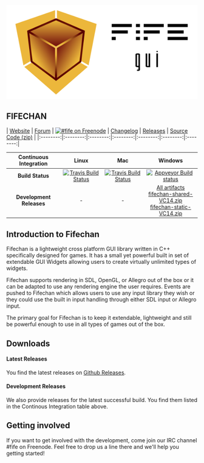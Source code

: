 ![FIFEGUI LOGO](https://raw.githubusercontent.com/fifengine/fifechan/master/docs/logo/FIFEgui_small_c3.png)

## FIFECHAN

| [Website](http://fifengine.net/) | [Forum](http://forums.fifengine.net/) | [![#fife on Freenode](https://img.shields.io/badge/freenode-%23fife-green.svg)](https://webchat.freenode.net/?channels=fife) | [Changelog](https://github.com/fifengine/fifechan/blob/master/CHANGELOG.md) | [Releases](https://github.com/fifengine/fifechan/releases) | [Source Code (zip)](https://github.com/fifengine/fifechan/archive/master.zip) |
|:--------:|:--------:|:--------:|:--------:|:--------:|:--------:|:--------:|

| Continuous Integration | Linux |   Mac    | Windows |
|:----------------------:|:-----:|:--------:|:-------:|
| **Build Status** | [![Travis Build Status](https://travis-ci.org/fifengine/fifechan.svg?branch=master)](https://travis-ci.org/fifengine/fifechan) | [![Travis Build Status](https://travis-ci.org/fifengine/fifechan.svg?branch=master)](https://travis-ci.org/fifengine/fifechan) | [![Appveyor Build status](https://ci.appveyor.com/api/projects/status/github/fifengine/fifechan?branch=master&svg=true)](https://ci.appveyor.com/project/LinuxDonald/fifechan) | 
| **Development Releases**  |   -    |    -     | [All artifacts](https://ci.appveyor.com/project/LinuxDonald/fifechan/build/artifacts) <br> [fifechan-shared-VC14.zip](https://ci.appveyor.com/api/projects/LinuxDonald/fifechan/artifacts/fifechan-shared-VC14.zip) <br> [fifechan-static-VC14.zip](https://ci.appveyor.com/api/projects/LinuxDonald/fifechan/artifacts/fifechan-static-VC14.zip) |


## Introduction to Fifechan

Fifechan is a lightweight cross platform GUI library written in C++ specifically
designed for games. It has a small yet powerful built in set of extendable GUI 
Widgets allowing users to create virtually unlimited types of widgets. 

Fifechan supports rendering in SDL, OpenGL, or Allegro out of the box or it can be 
adapted to use any rendering engine the user requires. Events are pushed to 
Fifechan which allows users to use any input library they wish or they could use
the built in input handling through either SDL input or Allegro input. 

The primary goal for Fifechan is to keep it extendable, lightweight and still be 
powerful enough to use in all types of games out of the box. 

## Downloads

#### Latest Releases

You find the latest releases on [Github Releases](https://github.com/fifengine/fifechan/releases).

#### Development Releases

We also provide releases for the latest successful build. You find them listed in the Continous Integration table above.

## Getting involved

If you want to get involved with the development, come join our IRC channel #fife on Freenode.
Feel free to drop us a line there and we'll help you getting started!
